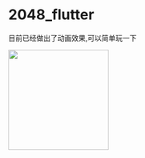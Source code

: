 
# 2048_flutter
目前已经做出了动画效果,可以简单玩一下
<!-- <img src="static/shortcut.png" width="200" /> -->
<img src="static/animation.gif" width="200" />
